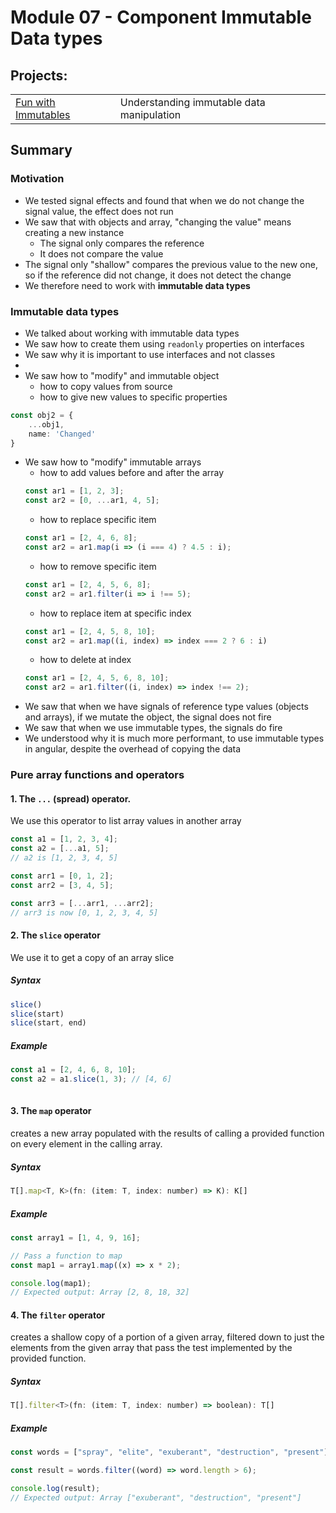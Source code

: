 # Module 07 - Component Immutable Data types

## Projects:
|     |     |
| --- | --- |
| [Fun with Immutables](./projects/fun-with-immutables/) | Understanding immutable data manipulation |

## Summary

### Motivation
* We tested signal effects and found that when we do not change the signal value, the effect does not run
* We saw that with objects and array, "changing the value" means creating a new instance
  * The signal only compares the reference
  * It does not compare the value
* The signal only "shallow" compares the previous value to the new one, so if the reference did not change, it does not detect the change
* We therefore need to work with **immutable data types**


### Immutable data types
* We talked about working with immutable data types
* We saw how to create them using `readonly` properties on interfaces
* We saw why it is important to use interfaces and not classes
* 
* We saw how to "modify" and immutable object
    - how to copy values from source
    - how to give new values to specific properties
```typescript
const obj2 = {
    ...obj1, 
    name: 'Changed'
}
```
* We saw how to "modify" immutable arrays
    - how to add values before and after the array
    ```typescript
    const ar1 = [1, 2, 3];
    const ar2 = [0, ...ar1, 4, 5];
    ```
    - how to replace specific item
    ```typescript
    const ar1 = [2, 4, 6, 8];
    const ar2 = ar1.map(i => (i === 4) ? 4.5 : i);
    ```
    - how to remove specific item
    ```typescript
    const ar1 = [2, 4, 5, 6, 8];
    const ar2 = ar1.filter(i => i !== 5);
    ```
    - how to replace item at specific index
    ```typescript
    const ar1 = [2, 4, 5, 8, 10];
    const ar2 = ar1.map((i, index) => index === 2 ? 6 : i)
    ```
    - how to delete at index
    ```typescript
    const ar1 = [2, 4, 5, 6, 8, 10];
    const ar2 = ar1.filter((i, index) => index !== 2);
    ```
* We saw that when we have signals of reference type values (objects and arrays), if we mutate the object, the signal does not fire
* We saw that when we use immutable types, the signals do fire
* We understood why it is much more performant, to use immutable types in angular, despite the overhead of copying the data

### Pure array functions and operators

#### 1. The `...` (spread) operator.
We use this operator to list array values in another array

```javascript
const a1 = [1, 2, 3, 4];
const a2 = [...a1, 5];
// a2 is [1, 2, 3, 4, 5]

const arr1 = [0, 1, 2];
const arr2 = [3, 4, 5];

const arr3 = [...arr1, ...arr2];
// arr3 is now [0, 1, 2, 3, 4, 5]

```

#### 2. The `slice` operator
We use it to get a copy of an array slice

##### Syntax
```javascript
slice()
slice(start)
slice(start, end)
```

##### Example
```javascript
const a1 = [2, 4, 6, 8, 10];
const a2 = a1.slice(1, 3); // [4, 6]
    
```

#### 3. The `map` operator
creates a new array populated with the results of calling a provided function on every element in the calling array.


##### Syntax
```javascript
T[].map<T, K>(fn: (item: T, index: number) => K): K[]
```

##### Example
```javascript
const array1 = [1, 4, 9, 16];

// Pass a function to map
const map1 = array1.map((x) => x * 2);

console.log(map1);
// Expected output: Array [2, 8, 18, 32]

```

#### 4. The `filter` operator
creates a shallow copy of a portion of a given array, filtered down to just the elements from the given array that pass the test implemented by the provided function.

##### Syntax
```javascript
T[].filter<T>(fn: (item: T, index: number) => boolean): T[]
```

##### Example
```javascript
const words = ["spray", "elite", "exuberant", "destruction", "present"];

const result = words.filter((word) => word.length > 6);

console.log(result);
// Expected output: Array ["exuberant", "destruction", "present"]

```
